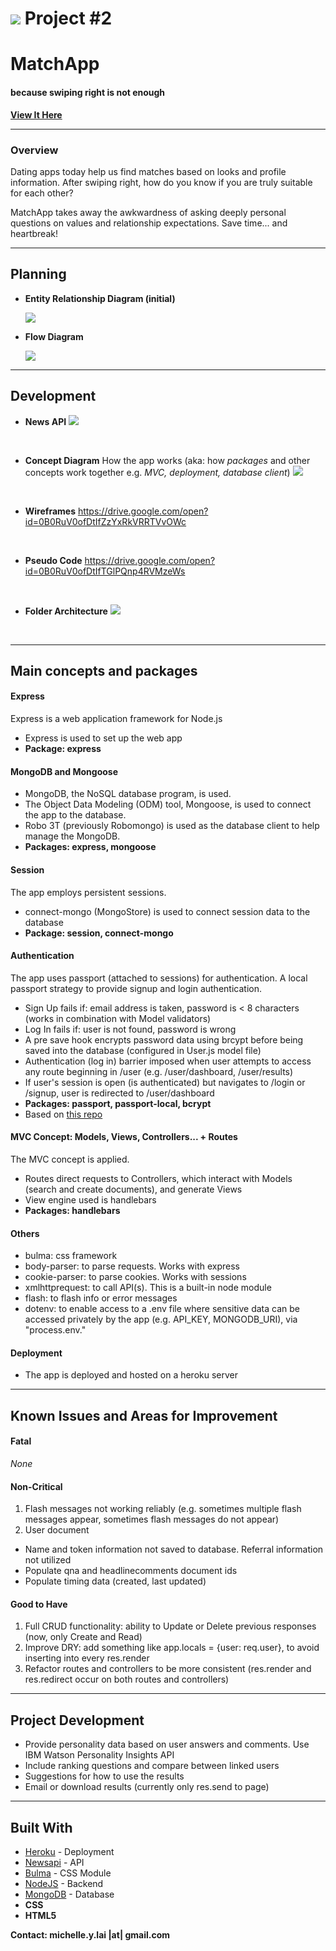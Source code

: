 
<!---
Read Me Contents
-->

# ![](https://ga-dash.s3.amazonaws.com/production/assets/logo-9f88ae6c9c3871690e33280fcf557f33.png) Project #2
# **MatchApp**
#### because swiping right is not enough


**[View It Here](https://intense-cliffs-78971.herokuapp.com)**

---
### Overview

Dating apps today help us find matches based on looks and profile information. After swiping right, how do you know if you are truly suitable for each other?

MatchApp takes away the awkwardness of asking deeply personal questions on values and relationship expectations. Save time... and heartbreak!

---
## Planning

* **Entity Relationship Diagram (initial)**

  ![](public/img/erd.png)

* **Flow Diagram**

  ![](public/img/flowdiagram.jpg)

---
## Development

* **News API**
![](public/img/newsapi.png)
<br>

* **Concept Diagram**
How the app works
(aka: how _packages_ and other concepts work together e.g. _MVC, deployment, database client_)
![](public/img/conceptdiagram.jpg)
<br>

* **Wireframes**
https://drive.google.com/open?id=0B0RuV0ofDtIfZzYxRkVRRTVvOWc
<br>

* **Pseudo Code**
https://drive.google.com/open?id=0B0RuV0ofDtIfTGlPQnp4RVMzeWs
<br>

* **Folder Architecture**
![](public/img/folderarchitecture.jpeg)
<br>

---
## Main concepts and packages

#### Express
Express is a web application framework for Node.js
* Express is used to set up the web app
* __Package: express__

#### MongoDB and Mongoose
* MongoDB, the NoSQL database program, is used.
* The Object Data Modeling (ODM) tool, Mongoose, is used to connect the app to the database.
* Robo 3T (previously Robomongo) is used as the database client to help manage the MongoDB.
* __Packages: express, mongoose__

#### Session
The app employs persistent sessions.
* connect-mongo (MongoStore) is used to connect session data to the database
* __Package: session, connect-mongo__

#### Authentication
The app uses passport (attached to sessions) for authentication.
A local passport strategy to provide signup and login authentication.
* Sign Up fails if: email address is taken, password is < 8 characters (works in combination with Model validators)
* Log In fails if: user is not found, password is wrong
* A pre save hook encrypts password data using brcypt before being saved into the database (configured in User.js model file)
* Authentication (log in) barrier imposed when user attempts to access any route beginning in /user (e.g. /user/dashboard, /user/results)
* If user's session is open (is authenticated) but navigates to /login or /signup, user is redirected to /user/dashboard
* __Packages: passport, passport-local, bcrypt__
* Based on [this repo](https://github.com/primaulia/passport-ref)

#### MVC Concept: Models, Views, Controllers... + Routes
The MVC concept is applied.
* Routes direct requests to Controllers, which interact with Models (search and create documents), and generate Views
* View engine used is handlebars
* __Packages: handlebars__

#### Others
* bulma: css framework
* body-parser: to parse requests. Works with express
* cookie-parser: to parse cookies. Works with sessions
* xmlhttprequest: to call API(s). This is a built-in node module
* flash: to flash info or error messages
* dotenv: to enable access to a .env file where sensitive data can be accessed privately by the app (e.g. API_KEY, MONGODB_URI), via "process.env."

#### Deployment
* The app is deployed and hosted on a heroku server

---
## Known Issues and Areas for Improvement

#### Fatal
_None_

#### Non-Critical
1. Flash messages not working reliably (e.g. sometimes multiple flash messages appear, sometimes flash messages do not appear)
2. User document
  - Name and token information not saved to database. Referral information not utilized
  - Populate qna and headlinecomments document ids
  - Populate timing data (created, last updated)

#### Good to Have  
1. Full CRUD functionality: ability to Update or Delete previous responses (now, only Create and Read)
2. Improve DRY: add something like app.locals = {user: req.user}, to avoid inserting into every res.render
3. Refactor routes and controllers to be more consistent (res.render and res.redirect occur on both routes and controllers)

---
## Project Development

* Provide personality data based on user answers and comments. Use IBM Watson Personality Insights API
* Include ranking questions and compare between linked users
* Suggestions for how to use the results
* Email or download results (currently only res.send to page)

---
## Built With

* [Heroku](https://dashboard.heroku.com/) - Deployment
* [Newsapi](https://newsapi.org) - API
* [Bulma](https://bulma.io) - CSS Module
* [NodeJS](https://nodejs.org) - Backend
* [MongoDB](https://www.mongodb.com) - Database
* **CSS**
* **HTML5**

__Contact: michelle.y.lai |at| gmail.com__
